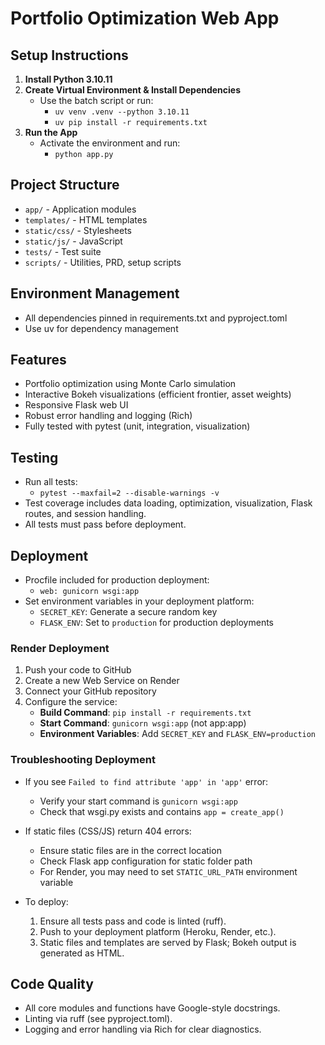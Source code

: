 # Portfolio Optimization Web App

## Setup Instructions

1. **Install Python 3.10.11**
2. **Create Virtual Environment & Install Dependencies**
   - Use the batch script or run:
     - `uv venv .venv --python 3.10.11`
     - `uv pip install -r requirements.txt`
3. **Run the App**
   - Activate the environment and run:
     - `python app.py`

## Project Structure
- `app/` - Application modules
- `templates/` - HTML templates
- `static/css/` - Stylesheets
- `static/js/` - JavaScript
- `tests/` - Test suite
- `scripts/` - Utilities, PRD, setup scripts

## Environment Management
- All dependencies pinned in requirements.txt and pyproject.toml
- Use uv for dependency management

## Features
- Portfolio optimization using Monte Carlo simulation
- Interactive Bokeh visualizations (efficient frontier, asset weights)
- Responsive Flask web UI
- Robust error handling and logging (Rich)
- Fully tested with pytest (unit, integration, visualization)

## Testing
- Run all tests:
  - `pytest --maxfail=2 --disable-warnings -v`
- Test coverage includes data loading, optimization, visualization, Flask routes, and session handling.
- All tests must pass before deployment.

## Deployment
- Procfile included for production deployment:
  - `web: gunicorn wsgi:app`
- Set environment variables in your deployment platform:
  - `SECRET_KEY`: Generate a secure random key
  - `FLASK_ENV`: Set to `production` for production deployments

### Render Deployment
1. Push your code to GitHub
2. Create a new Web Service on Render
3. Connect your GitHub repository
4. Configure the service:
   - **Build Command**: `pip install -r requirements.txt`
   - **Start Command**: `gunicorn wsgi:app` (not app:app)
   - **Environment Variables**: Add `SECRET_KEY` and `FLASK_ENV=production`

### Troubleshooting Deployment
- If you see `Failed to find attribute 'app' in 'app'` error:
  - Verify your start command is `gunicorn wsgi:app`
  - Check that wsgi.py exists and contains `app = create_app()`
- If static files (CSS/JS) return 404 errors:
  - Ensure static files are in the correct location
  - Check Flask app configuration for static folder path
  - For Render, you may need to set `STATIC_URL_PATH` environment variable

- To deploy:
  1. Ensure all tests pass and code is linted (ruff).
  2. Push to your deployment platform (Heroku, Render, etc.).
  3. Static files and templates are served by Flask; Bokeh output is generated as HTML.

## Code Quality
- All core modules and functions have Google-style docstrings.
- Linting via ruff (see pyproject.toml).
- Logging and error handling via Rich for clear diagnostics.

